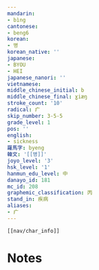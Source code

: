 ```yaml
---
mandarin:
- bìng
cantonese:
- beng6
korean:
- 병
korean_native: ''
japanese:
- BYOU
- HEI
japanese_nanori: ''
vietnamese:
middle_chinese_initial: b
middle_chinese_final: ɣiæŋ
stroke_count: '10'
radical: 疒
skip_number: 3-5-5
grade_level: 1
pos: ''
english:
- sickness
羅馬字: byeng
韓文: '[[병]]'
joyo_level: '3'
hsk_level: '1'
hanmun_edu_level: 中
danayo_id: 181
mc_id: 208
graphemic_classification: 丙
stand_in: 疾病
aliases:
- 疒
---
```

```meta-bind-embed
[[nav/char_info]]
```

# Notes

